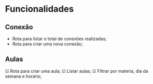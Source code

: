 # Funcionalidades

## Conexão

- Rota para listar o total de conexões realizadas;
- Rota para criar uma nova conexão;

## Aulas

☑ Rota para criar uma aula; 
☑ Listar aulas;
  ☑ Filtrar por materia, dia da semana e horário;
